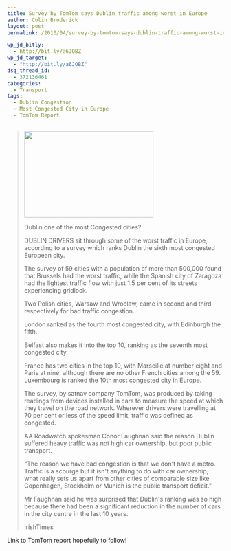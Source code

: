 ```yaml
---
title: Survey by TomTom says Dublin traffic among worst in Europe
author: Colin Broderick
layout: post
permalink: /2010/04/survey-by-tomtom-says-dublin-traffic-among-worst-in-europe/

wp_jd_bitly:
  - http://bit.ly/a6JOBZ
wp_jd_target:
  - "http://bit.ly/a6JOBZ"
dsq_thread_id:
  - 372136461
categories:
  - Transport
tags:
  - Dublin Congestion
  - Most Congested City in Europe
  - TomTom Report
---
```

> <div id="attachment_591" class="wp-caption alignleft" style="width: 310px">
>   <a href="{{site.baseurl}}/wp-content/uploads/2010/04/DSC_1810.jpg"><img class="size-medium wp-image-591" title="Traffic on the Quays" src="{{site.baseurl}}/wp-content/uploads/2010/04/DSC_1810-300x201.jpg" alt="" width="300" height="201" /></a><p class="wp-caption-text">
>     Dublin one of the most Congested cities?
>   </p>
> </div>
> 
> DUBLIN DRIVERS sit through some of the worst traffic in Europe, according to a survey which ranks Dublin the sixth most congested European city.
> 
> The survey of 59 cities with a population of more than 500,000 found that Brussels had the worst traffic, while the Spanish city of Zaragoza had the lightest traffic flow with just 1.5 per cent of its streets experiencing gridlock.
> 
> Two Polish cities, Warsaw and Wroclaw, came in second and third respectively for bad traffic congestion.
> 
> London ranked as the fourth most congested city, with Edinburgh the fifth.
> 
> <!--more-->
> 
> Belfast also makes it into the top 10, ranking as the seventh most congested city.
> 
> France has two cities in the top 10, with Marseille at number eight and Paris at nine, although there are no other French cities among the 59. Luxembourg is ranked the 10th most congested city in Europe.
> 
> The survey, by satnav company TomTom, was produced by taking readings from devices installed in cars to measure the speed at which they travel on the road network. Wherever drivers were travelling at 70 per cent or less of the speed limit, traffic was defined as congested.
> 
> AA Roadwatch spokesman Conor Faughnan said the reason Dublin suffered heavy traffic was not high car ownership, but poor public transport.
> 
> “The reason we have bad congestion is that we don't have a metro. Traffic is a scourge but it isn't anything to do with car ownership; what really sets us apart from other cities of comparable size like Copenhagen, Stockholm or Munich is the public transport deficit.”
> 
> Mr Faughnan said he was surprised that Dublin's ranking was so high because there had been a significant reduction in the number of cars in the city centre in the last 10 years.
> 
> IrishTimes

Link to TomTom report hopefully to follow!

